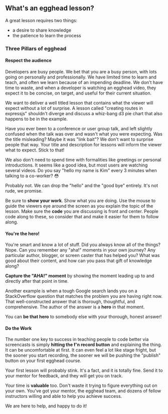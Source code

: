 ## What's an egghead lesson?

A great lesson requires two things:

* a desire to share knowledge
* the patience to learn the process

### Three Pillars of egghead

#### Respect the audience

Developers are busy people. We bet that you are a busy person, with lots going on personally and professionally. We have limited time to learn and teach, and often we learn because of an impending deadline. We don't have time to waste, and when a developer is watching an egghead video, they expect it to be concise, on target, and useful for their current situation.

We want to deliver a well titled lesson that contains what the viewer will expect without a lot of surprise. A lesson called "creating routes in expressjs" shouldn't diverge and discuss a whiz-bang d3 pie chart that also happens to be in the example.

Have you ever been to a conference or user group talk, and left slightly confused when the talk was over and wasn't what you were expecting. Was the title misleading? Maybe it was "link bait"? We don't want to surprise people that way. Your title and description for lessons will inform the viewer what to expect. Stick to that!

We also don't need to spend time with formalities like greetings or personal introductions. It seems like a good idea, but most users are watching several videos. Do you say "hello my name is Kim" every 3 minutes when talking to a co-worker? 😳

Probably not. We can drop the "hello" and the "good bye" entirely. It's not rude, we promise.

Be sure to **show your work**. Show what you are doing. Use the mouse to guide the viewers eye around the screen as you explain the topic of the lesson. Make sure the **code** you are discussing is front and center. People code along to these, so consider that and make it easier for them to follow along.

#### You're the hero!

You're smart and know a lot of stuff. Did you always know all of the things? Nope. Can you remember any "aha!" moments in your own journey? Any particular author, blogger, or screen caster that has helped you? What was good about their content, and how can you pass that gift of knowledge along?

**Capture the "AHA!" moment** by showing the moment leading up to and directly after that point in time.

Another example is when a tough Google search lands you on a StackOverflow question that matches the problem you are having right now. That well-constructed answer that is thorough, thoughtful, and comprehensive. The author of the answer is a **hero** in that moment.

You can **be that hero** to somebody else with your thorough, honest answer!

#### Do the Work

The number one key to success in teaching people to code better via screencasts is simply **hitting the f'n record button** and explaining the thing. It can be uncomfortable at first. It can even feel a lot like stage fright, but the sooner you start recording, the sooner we will be pushing the "publish" button on your first egghead course.

Your first lesson will probably stink. It's a fact, and it is totally fine. Send it to your mentor for feedback, and they will get you on track.

Your time is **valuable** too. Don't waste it trying to figure everything out on your own. You've got your mentor, the egghead team, and dozens of fellow instructors willing and able to help you achieve success.

We are here to help, and happy to do it!